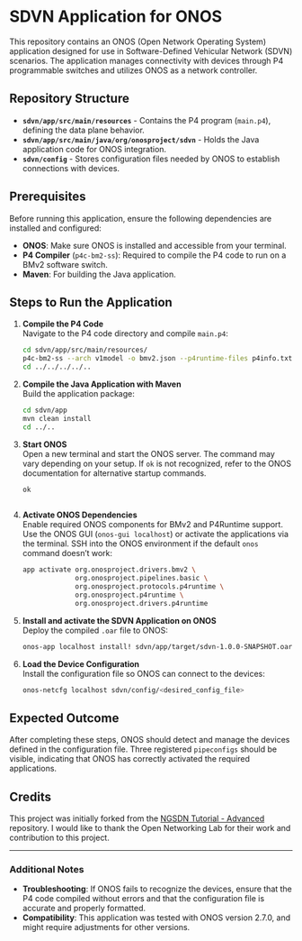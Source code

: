 # SDVN Application for ONOS

This repository contains an ONOS (Open Network Operating System) application designed for use in Software-Defined Vehicular Network (SDVN) scenarios. The application manages connectivity with devices through P4 programmable switches and utilizes ONOS as a network controller.

## Repository Structure

- **`sdvn/app/src/main/resources`** - Contains the P4 program (`main.p4`), defining the data plane behavior.
- **`sdvn/app/src/main/java/org/onosproject/sdvn`** - Holds the Java application code for ONOS integration.
- **`sdvn/config`** - Stores configuration files needed by ONOS to establish connections with devices.

## Prerequisites

Before running this application, ensure the following dependencies are installed and configured:

- **ONOS**: Make sure ONOS is installed and accessible from your terminal.
- **P4 Compiler** (`p4c-bm2-ss`): Required to compile the P4 code to run on a BMv2 software switch.
- **Maven**: For building the Java application.

## Steps to Run the Application

1. **Compile the P4 Code**  
   Navigate to the P4 code directory and compile `main.p4`:

   ```bash
   cd sdvn/app/src/main/resources/
   p4c-bm2-ss --arch v1model -o bmv2.json --p4runtime-files p4info.txt --std p4-16 main.p4
   cd ../../../../..

2. **Compile the Java Application with Maven**  
   Build the application package:

   ```bash
   cd sdvn/app
   mvn clean install
   cd ../..

3. **Start ONOS**  
   Open a new terminal and start the ONOS server. The command may vary depending on your setup. If `ok` is not recognized, refer to the ONOS documentation for alternative startup commands.

   ```bash
   ok
  
4. **Activate ONOS Dependencies**  
   Enable required ONOS components for BMv2 and P4Runtime support. Use the ONOS GUI (`onos-gui localhost`) or activate the applications via the terminal. SSH into the ONOS environment if the default `onos` command doesn’t work:

   ```bash
   app activate org.onosproject.drivers.bmv2 \
                org.onosproject.pipelines.basic \
                org.onosproject.protocols.p4runtime \
                org.onosproject.p4runtime \
                org.onosproject.drivers.p4runtime

5. **Install and activate the SDVN Application on ONOS**  
   Deploy the compiled `.oar` file to ONOS:

   ```bash
   onos-app localhost install! sdvn/app/target/sdvn-1.0.0-SNAPSHOT.oar

6. **Load the Device Configuration**  
   Install the configuration file so ONOS can connect to the devices:

   ```bash
   onos-netcfg localhost sdvn/config/<desired_config_file>

## Expected Outcome

After completing these steps, ONOS should detect and manage the devices defined in the configuration file. Three registered `pipeconfigs` should be visible, indicating that ONOS has correctly activated the required applications.

## Credits

This project was initially forked from the [NGSDN Tutorial - Advanced](https://github.com/opennetworkinglab/ngsdn-tutorial/tree/advanced) repository. I would like to thank the Open Networking Lab for their work and contribution to this project.

---

### Additional Notes

- **Troubleshooting**: If ONOS fails to recognize the devices, ensure that the P4 code compiled without errors and that the configuration file is accurate and properly formatted.
- **Compatibility**: This application was tested with ONOS version 2.7.0, and might require adjustments for other versions.
